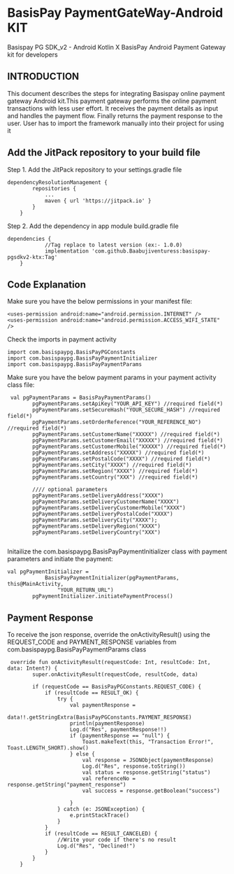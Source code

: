 # BasisPay PaymentGateWay-Android KIT
Basispay PG SDK_v2 - Android Kotlin X
BasisPay Android Payment Gateway kit for developers

## INTRODUCTION
This document describes the steps for integrating Basispay online payment gateway Android kit.This payment gateway performs the online payment transactions with less user effort. It receives the payment details as input and handles the payment flow. Finally returns the payment response to the user. User has to import the framework manually into their project for using it

## Add the JitPack repository to your build file
Step 1. Add the JitPack repository to your settings.gradle file
```
dependencyResolutionManagement {
		repositories {
			...
			maven { url 'https://jitpack.io' }
		}
	}
```
Step 2. Add the dependency in app module build.gradle file
```
dependencies {
			//Tag replace to latest version (ex:- 1.0.0)
	        implementation 'com.github.Baabujiventuress:basispay-pgsdkv2-ktx:Tag'
	}

```

## Code Explanation

Make sure you have the below permissions in your manifest file:
```
<uses-permission android:name="android.permission.INTERNET" />
<uses-permission android:name="android.permission.ACCESS_WIFI_STATE" />

```
Check the imports in payment activity
```
import com.basispaypg.BasisPayPGConstants
import com.basispaypg.BasisPayPaymentInitializer
import com.basispaypg.BasisPayPaymentParams

```
Make sure you have the below payment params in your payment activity class file:
```
 val pgPaymentParams = BasisPayPaymentParams()
        pgPaymentParams.setApiKey("YOUR_API_KEY") //required field(*)
        pgPaymentParams.setSecureHash("YOUR_SECURE_HASH") //required field(*)
        pgPaymentParams.setOrderReference("YOUR_REFERENCE_NO") //required field(*)
        pgPaymentParams.setCustomerName("XXXXX") //required field(*)
        pgPaymentParams.setCustomerEmail("XXXXX") //required field(*)
        pgPaymentParams.setCustomerMobile("XXXXX") //required field(*)
        pgPaymentParams.setAddress("XXXXX") //required field(*)
        pgPaymentParams.setPostalCode("XXXX") //required field(*)
        pgPaymentParams.setCity("XXXX") //required field(*)
        pgPaymentParams.setRegion("XXXX") //required field(*)
        pgPaymentParams.setCountry("XXX") //required field(*)

        //// optional parameters
        pgPaymentParams.setDeliveryAddress("XXXX")
        pgPaymentParams.setDeliveryCustomerName("XXXX")
        pgPaymentParams.setDeliveryCustomerMobile("XXXX")
        pgPaymentParams.setDeliveryPostalCode("XXXX")
        pgPaymentParams.setDeliveryCity("XXXX");
        pgPaymentParams.setDeliveryRegion("XXXX")
        pgPaymentParams.setDeliveryCountry("XXX")
   
```      
Initailize the com.basispaypg.BasisPayPaymentInitializer class with payment parameters and initiate the payment:
```
val pgPaymentInitializer =
            BasisPayPaymentInitializer(pgPaymentParams, this@MainActivity,
                "YOUR_RETURN_URL")
        pgPaymentInitializer.initiatePaymentProcess()

```
## Payment Response
To receive the json response, override the onActivityResult() using the REQUEST_CODE and PAYMENT_RESPONSE variables from com.basispaypg.BasisPayPaymentParams class
```
 override fun onActivityResult(requestCode: Int, resultCode: Int, data: Intent?) {
        super.onActivityResult(requestCode, resultCode, data)

        if (requestCode == BasisPayPGConstants.REQUEST_CODE) {
            if (resultCode == RESULT_OK) {
                try {
                    val paymentResponse =
                        data!!.getStringExtra(BasisPayPGConstants.PAYMENT_RESPONSE)
                    println(paymentResponse)
                    Log.d("Res", paymentResponse!!)
                    if (paymentResponse == "null") {
                        Toast.makeText(this, "Transaction Error!", Toast.LENGTH_SHORT).show()
                    } else {
                        val response = JSONObject(paymentResponse)
                        Log.d("Res", response.toString())
                        val status = response.getString("status")
                        val referenceNo = response.getString("payment_response")
                        val success = response.getBoolean("success")

                    }
                } catch (e: JSONException) {
                    e.printStackTrace()
                }
            }
            if (resultCode == RESULT_CANCELED) {
                //Write your code if there's no result
                Log.d("Res", "Declined!")
            }
        }
    }

```
